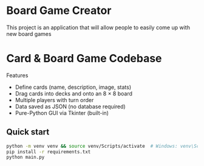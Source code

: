 # Board Game Creator
This project is an application that will allow people to easily come up with new board games

# Card & Board Game Codebase

Features
* Define cards (name, description, image, stats)
* Drag cards into decks and onto an 8 × 8 board
* Multiple players with turn order
* Data saved as JSON (no database required)
* Pure-Python GUI via Tkinter (built-in)

## Quick start
```bash
python -m venv venv && source venv/Scripts/activate  # Windows: venv\Scripts\activate
pip install -r requirements.txt
python main.py
